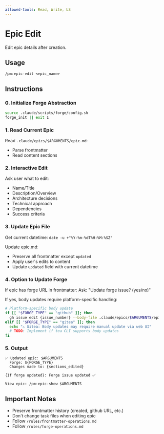```yaml
---
allowed-tools: Read, Write, LS
---
```


# Epic Edit

Edit epic details after creation.

## Usage
```
/pm:epic-edit <epic_name>
```

## Instructions

### 0. Initialize Forge Abstraction

```bash
source .claude/scripts/forge/config.sh
forge_init || exit 1
```

### 1. Read Current Epic

Read `.claude/epics/$ARGUMENTS/epic.md`:
- Parse frontmatter
- Read content sections

### 2. Interactive Edit

Ask user what to edit:
- Name/Title
- Description/Overview
- Architecture decisions
- Technical approach
- Dependencies
- Success criteria

### 3. Update Epic File

Get current datetime: `date -u +"%Y-%m-%dT%H:%M:%SZ"`

Update epic.md:
- Preserve all frontmatter except `updated`
- Apply user's edits to content
- Update `updated` field with current datetime

### 4. Option to Update Forge

If epic has forge URL in frontmatter:
Ask: "Update forge issue? (yes/no)"

If yes, body updates require platform-specific handling:
```bash
# Platform-specific body update
if [[ "$FORGE_TYPE" == "github" ]]; then
  gh issue edit {issue_number} --body-file .claude/epics/$ARGUMENTS/epic.md
elif [[ "$FORGE_TYPE" == "gitea" ]]; then
  echo "⚠️ Gitea: Body updates may require manual update via web UI"
  # TODO: Implement if tea CLI supports body updates
fi
```

### 5. Output

```
✅ Updated epic: $ARGUMENTS
  Forge: ${FORGE_TYPE}
  Changes made to: {sections_edited}

{If forge updated}: Forge issue updated ✅

View epic: /pm:epic-show $ARGUMENTS
```

## Important Notes

- Preserve frontmatter history (created, github URL, etc.)
- Don't change task files when editing epic
- Follow `/rules/frontmatter-operations.md`
- Follow `/rules/forge-operations.md`